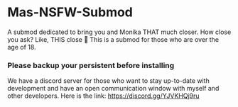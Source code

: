 # Mas-NSFW-Submod
A submod dedicated to bring you and Monika THAT much closer. How close you ask? Like, THIS close 🤏
This is a submod for those who are over the age of 18.

### Please backup your persistent before installing

We have a discord server for those who want to stay up-to-date with development and have an open communication window with myself and other developers. Here is the link: https://discord.gg/YJVKHQj9ru

